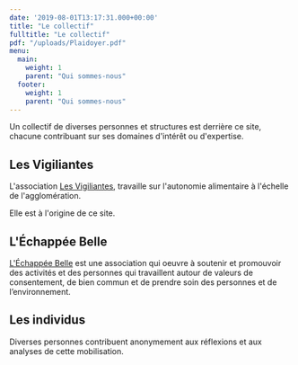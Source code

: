 ```yaml
---
date: '2019-08-01T13:17:31.000+00:00'
title: "Le collectif"
fulltitle: "Le collectif"
pdf: "/uploads/Plaidoyer.pdf"
menu:
  main:
    weight: 1
    parent: "Qui sommes-nous"
  footer:
    weight: 1
    parent: "Qui sommes-nous"
---
```


Un collectif de diverses personnes et structures est derrière ce site, chacune contribuant sur ses domaines d'intérêt ou d'expertise.

## Les Vigiliantes

L'association [Les Vigiliantes](https://www.vigiliantes.fr), travaille sur l'autonomie alimentaire à l'échelle de l'agglomération.

Elle est à l'origine de ce site.

## L'Échappée Belle

[L'Échappée Belle](lechappeebelle.team) est une association qui oeuvre à soutenir et promouvoir des activités et des personnes qui travaillent autour de valeurs de consentement, de bien commun et de prendre soin des personnes et de l’environnement.

## Les individus

Diverses personnes contribuent anonymement aux réflexions et aux analyses de cette mobilisation.


